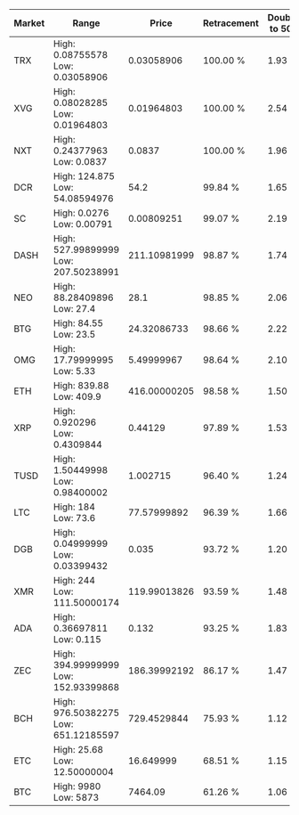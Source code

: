 | Market | Range | Price| Retracement | Doubles to 50% |
| --- | --- | --- | --- | --- |
| TRX | High: 0.08755578<br />Low: 0.03058906 | 0.03058906 | 100.00 % | 1.93 |
| XVG | High: 0.08028285<br />Low: 0.01964803 | 0.01964803 | 100.00 % | 2.54 |
| NXT | High: 0.24377963<br />Low: 0.0837 | 0.0837 | 100.00 % | 1.96 |
| DCR | High: 124.875<br />Low: 54.08594976 | 54.2 | 99.84 % | 1.65 |
| SC | High: 0.0276<br />Low: 0.00791 | 0.00809251 | 99.07 % | 2.19 |
| DASH | High: 527.99899999<br />Low: 207.50238991 | 211.10981999 | 98.87 % | 1.74 |
| NEO | High: 88.28409896<br />Low: 27.4 | 28.1 | 98.85 % | 2.06 |
| BTG | High: 84.55<br />Low: 23.5 | 24.32086733 | 98.66 % | 2.22 |
| OMG | High: 17.79999995<br />Low: 5.33 | 5.49999967 | 98.64 % | 2.10 |
| ETH | High: 839.88<br />Low: 409.9 | 416.00000205 | 98.58 % | 1.50 |
| XRP | High: 0.920296<br />Low: 0.4309844 | 0.44129 | 97.89 % | 1.53 |
| TUSD | High: 1.50449998<br />Low: 0.98400002 | 1.002715 | 96.40 % | 1.24 |
| LTC | High: 184<br />Low: 73.6 | 77.57999892 | 96.39 % | 1.66 |
| DGB | High: 0.04999999<br />Low: 0.03399432 | 0.035 | 93.72 % | 1.20 |
| XMR | High: 244<br />Low: 111.50000174 | 119.99013826 | 93.59 % | 1.48 |
| ADA | High: 0.36697811<br />Low: 0.115 | 0.132 | 93.25 % | 1.83 |
| ZEC | High: 394.99999999<br />Low: 152.93399868 | 186.39992192 | 86.17 % | 1.47 |
| BCH | High: 976.50382275<br />Low: 651.12185597 | 729.4529844 | 75.93 % | 1.12 |
| ETC | High: 25.68<br />Low: 12.50000004 | 16.649999 | 68.51 % | 1.15 |
| BTC | High: 9980<br />Low: 5873 | 7464.09 | 61.26 % | 1.06 |
